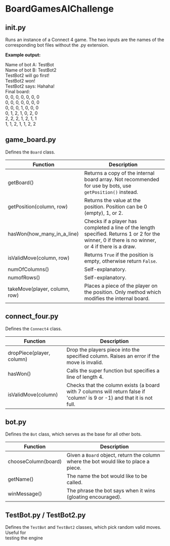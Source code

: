 
# BoardGamesAIChallenge

## init.py

Runs an instance of a Connect 4 game. The two inputs are the names of the corresponding bot
files without the .py extension.

**Example output:**

Name of bot A: TestBot\
Name of bot B: TestBot2\
TestBot2 will go first!\
TestBot2 won!\
TestBot2 says: Hahaha!\
Final board:\
0, 0, 0, 0, 0, 0, 0\
0, 0, 0, 0, 0, 0, 0\
0, 0, 0, 1, 0, 0, 0\
0, 1, 2, 1, 0, 2, 0\
2, 2, 2, 1, 2, 1, 1\
1, 1, 2, 1, 1, 2, 2

## game_board.py

Defines the `Board` class.

| Function | Description |
| ----------- | ----------- |
| getBoard() | Returns a copy of the internal board array. Not recommended for use by bots, use `getPosition()` instead. |
| getPosition(column, row) | Returns the value at the position. Position can be 0 (empty), 1, or 2. |
| hasWon(how_many_in_a_line) | Checks if a player has completed a line of the length specified. Returns 1 or 2 for the winner, 0 if there is no winner, or 4 if there is a draw. |
| isValidMove(column, row) | Returns `True` if the position is empty, otherwise return `False`. |
| numOfColumns() | Self-explanatory. |
| numofRows() | Self-explanatory. |
| takeMove(player, column, row) | Places a piece of the player on the position. Only method which modifies the internal board. |

## connect_four.py

Defines the `Connect4` class.

| Function | Description |
| ----------- | ----------- |
| dropPiece(player, column) | Drop the players piece into the specified column. Raises an error if the move is invalid. |
| hasWon() | Calls the super function but specifies a line of length 4. |
| isValidMove(column) | Checks that the column exists (a board with 7 columns will return false if 'column' is 9 or -1) and that it is not full.|

## bot.py

Defines the `Bot` class, which serves as the base for all other bots.

| Function | Description |
| ----------- | ----------- |
| chooseColumn(board) | Given a `Board` object, return the column where the bot would like to place a piece. |
| getName() | The name the bot would like to be called. |
| winMessage() | The phrase the bot says when it wins (gloating encouraged). |

## TestBot.py / TestBot2.py

Defines the `TestBot` and `TestBot2` classes, which pick random valid moves. Useful for\
testing the engine

